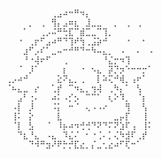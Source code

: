 
⠀⠀⠀⠀⠀⠀⠀⠀⢀⣠⠴⠒⠛⠲⡄⠀⠀⠀⠀⠀⠀⠀⠀⠀⠀⠀
⠀⠀⠀⠀⡀⠀⢀⠀⢻⡄⣠⠶⣆⠀⣸⣀⣀⠀⠀⡀⠀⢀⠀⢀⠀⠀
⠀⠀⠀⠁⠀⠀⢀⡠⠬⠛⢓⣏⠉⣾⣉⣀⠉⢹⡀⠀⠀⠀⠀⠀⠀⠀
⠀⠀⠐⠀⢀⡖⠋⣠⠴⠛⠙⢹⠞⢳⢀⣨⡵⠚⠀⠀⠀⠐⠀⠀⠂⠀
⠀⠀⠀⣰⠋⡠⠎⠁⣀⠤⠒⠚⠛⠙⠒⠳⠤⣄⡀⠀⠠⠀⠀⠄⠀⠠
⠀⠀⠀⠘⠐⢼⠖⠋⠀⠀⢀⠀⠀⠀⠀⠀⠀⠘⣌⡒⠲⢹⠀⠀⠀⠀
⠀⠀⠈⠀⡸⠁⠀⠀⠀⠀⡆⠀⠀⠐⠀⠢⣄⠀⡽⡙⡲⠑⠒⠒⡒⠁
⢀⡠⠴⠚⠀⠀⠀⠀⠀⣕⠝⣄⡀⢀⠀⠀⡇⠵⢍⠚⢾⡀⢠⠖⠁⠀
⠈⠦⣄⣀⠀⡔⠀⠀⢁⡞⠀⠉⠲⣄⡀⢲⢼⠀⢀⠳⡄⠁⠀⢣⠀⠀
⠀⠀⣠⠃⢐⠄⠀⠀⠴⠅⠠⡊⡢⠀⠉⠉⠁⠀⢆⠕⠹⡀⠀⠈⡆⠀
⠀⠠⡇⠀⡸⠀⠀⠀⠨⡅⠀⠒⠈⠀⢄⠠⠠⠔⠀⠀⠀⢻⠀⠀⢣⠀
⠀⢸⠅⠀⡕⠀⠀⠀⠀⣇⠀⠀⠀⠀⠀⠀⠀⠀⠀⣀⡤⡏⠀⠀⢸⠀
⠀⠈⡇⠀⣣⠀⠀⠈⠀⠸⡦⠴⠲⢚⢚⠙⠝⠙⠍⠝⣱⠏⢠⠀⢸⠅
⠀⠀⠙⣆⠘⣄⠀⠠⣄⠀⠹⣌⠌⠀⠂⠐⢈⠄⡁⢌⠳⣺⠏⢀⡞⠀
⠀⠀⠀⠀⠙⠺⠛⣲⠜⠟⡓⡚⣏⣔⡀⡌⣀⢂⣔⠴⠋⢏⠒⠁⠀⠀
